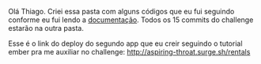 Olá Thiago. Criei essa pasta com alguns códigos que eu fui seguindo conforme eu fui lendo  a <a href=" https://guides.emberjs.com/v2.14.0/">documentação</a>.
Todos os 15 commits do challenge estarão na outra pasta.

Esse é o link do deploy do segundo app que eu creir seguindo o tutorial ember pra me auxiliar no challenge:
http://aspiring-throat.surge.sh/rentals
